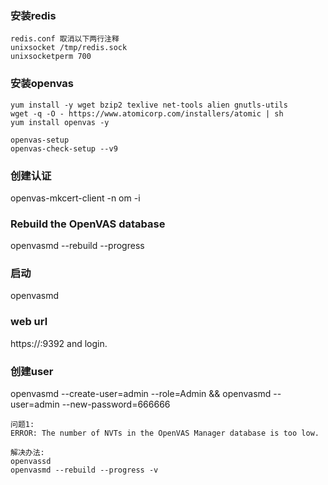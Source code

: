 ### 安装redis
```
redis.conf 取消以下两行注释
unixsocket /tmp/redis.sock
unixsocketperm 700
```

### 安装openvas
```
yum install -y wget bzip2 texlive net-tools alien gnutls-utils
wget -q -O - https://www.atomicorp.com/installers/atomic | sh
yum install openvas -y

openvas-setup
openvas-check-setup --v9
```

### 创建认证
openvas-mkcert-client -n om -i

### Rebuild the OpenVAS database
openvasmd --rebuild --progress

### 启动
openvasmd

### web url
https://<IP-ADDRESS>:9392 and login.


### 创建user  
openvasmd --create-user=admin --role=Admin && openvasmd --user=admin --new-password=666666 

```
问题1:
ERROR: The number of NVTs in the OpenVAS Manager database is too low.

解决办法:
openvassd
openvasmd --rebuild --progress -v
```
